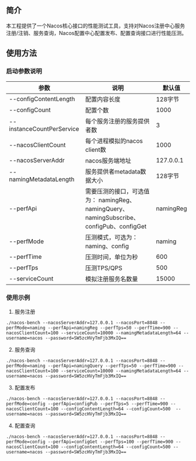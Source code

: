 ## 简介
本工程提供了一个Nacos核心接口的性能测试工具，支持对Nacos注册中心服务注册/注销、服务查询，Nacos配置中心配置发布、配置查询接口进行性能压测。

## 使用方法
### 启动参数说明
|参数|说明|默认值|
|----|----|----|
|--configContentLength|配置内容长度|128字节|
|--configCount|配置个数|1000|
|--instanceCountPerService|每个服务注册的服务提供者数|3|
|--nacosClientCount|每个进程模拟的nacos client数|1000|
|--nacosServerAddr|nacos服务端地址|127.0.0.1|
|--namingMetadataLength|服务提供者metadata数据大小|128字节|
|--perfApi|需要压测的接口，可选值为： namingReg、namingQuery、namingSubscribe、configPub、configGet|namingReg|
|--perfMode|压测模式，可选为：naming、config|naming|
|--perfTime|压测时间，单位为秒|600|
|--perfTps|压测TPS/QPS|500|
|--serviceCount|模拟注册服务名数量|15000|
### 使用示例
1. 服务注册
```
./nacos-bench --nacosServerAddr=127.0.0.1 --nacosPort=8848 --perfMode=naming --perfApi=namingReg --perfTps=50 --perfTime=900 --nacosClientCount=100 --serviceCount=10000 --namingMetadataLength=64 --username=nacos --password=SW5zcHVyTmFjb3MxIQ==
```
2. 服务查询
```
./nacos-bench --nacosServerAddr=127.0.0.1 --nacosPort=8848 --perfMode=naming --perfApi=namingQuery --perfTps=50 --perfTime=900 --nacosClientCount=100 --serviceCount=10000 --namingMetadataLength=64 --username=nacos --password=SW5zcHVyTmFjb3MxIQ==
```
3. 配置发布
```
./nacos-bench --nacosServerAddr=127.0.0.1 --nacosPort=8848 --perfMode=config --perfApi=configPub --perfTps=5 --perfTime=900 --nacosClientCount=100 --configContentLength=64 --configCount=500  --username=nacos --password=SW5zcHVyTmFjb3MxIQ==
```
4. 配置查询
```
./nacos-bench --nacosServerAddr=127.0.0.1 --nacosPort=8848 --perfMode=config --perfApi=configGet --perfTps=100 --perfTime=900 --nacosClientCount=100 --configContentLength=64 --configCount=500 --username=nacos --password=SW5zcHVyTmFjb3MxIQ==
```